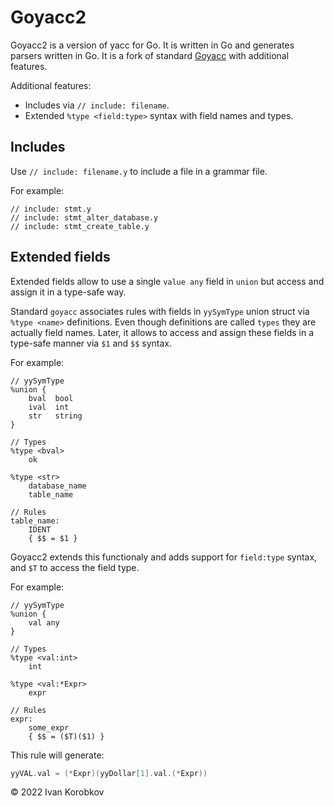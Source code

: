 Goyacc2
=======

Goyacc2 is a version of yacc for Go. It is written in Go and generates parsers written in Go.
It is a fork of standard [Goyacc](https://pkg.go.dev/golang.org/x/tools/cmd/goyacc) with additional
features.

Additional features:
- Includes via `// include: filename`.
- Extended `%type <field:type>` syntax with field names and types.

## Includes
Use `// include: filename.y` to include a file in a grammar file.

For example:
```
// include: stmt.y
// include: stmt_alter_database.y
// include: stmt_create_table.y
```

## Extended fields
Extended fields allow to use a single `value any` field in `union` but access and assign
it in a type-safe way.

Standard `goyacc` associates rules with fields in `yySymType` union struct via `%type <name>`
definitions. Even though definitions are called `types` they are actually field names.
Later, it allows to access and assign these fields in a type-safe manner 
via `$1` and `$$` syntax.

For example:
```
// yySymType
%union {
    bval  bool
    ival  int
    str   string
}

// Types
%type <bval>
    ok

%type <str>
    database_name
    table_name

// Rules
table_name:
    IDENT
    { $$ = $1 }
```

Goyacc2 extends this functionaly and adds support for `field:type` syntax, 
and `$T` to access the field type.

For example:
```
// yySymType
%union {
    val any
}

// Types
%type <val:int>
    int

%type <val:*Expr>
    expr

// Rules
expr:
    some_expr
    { $$ = ($T)($1) }
```

This rule will generate:
```go
yyVAL.val = (*Expr)(yyDollar[1].val.(*Expr))
```

© 2022 Ivan Korobkov
